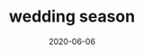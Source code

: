 ---
title: wedding season
album_key: W9N7pQ
game: new_horizons
layout: slideshow
date: 2020-06-06
category: events
---